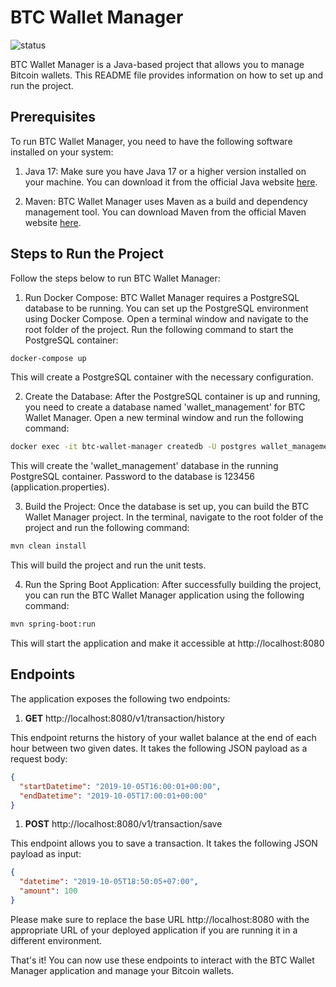 # BTC Wallet Manager

![status](https://github.com/sh0derun/btc-wallet-manager/actions/workflows/maven.yml/badge.svg)

BTC Wallet Manager is a Java-based project that allows you to manage Bitcoin wallets. This README file provides information on how to set up and run the project.

## Prerequisites

To run BTC Wallet Manager, you need to have the following software installed on your system:

1. Java 17: Make sure you have Java 17 or a higher version installed on your machine. You can download it from the official Java website [here](https://www.oracle.com/java/technologies/javase-jdk17-downloads.html).

2. Maven: BTC Wallet Manager uses Maven as a build and dependency management tool. You can download Maven from the official Maven website [here](https://maven.apache.org/download.cgi).

## Steps to Run the Project

Follow the steps below to run BTC Wallet Manager:

1. Run Docker Compose: BTC Wallet Manager requires a PostgreSQL database to be running. You can set up the PostgreSQL environment using Docker Compose. Open a terminal window and navigate to the root folder of the project. Run the following command to start the PostgreSQL container:

```bash
docker-compose up
```

This will create a PostgreSQL container with the necessary configuration.

2. Create the Database: After the PostgreSQL container is up and running, you need to create a database named 'wallet_management' for BTC Wallet Manager. Open a new terminal window and run the following command:

```bash
docker exec -it btc-wallet-manager createdb -U postgres wallet_management
```

This will create the 'wallet_management' database in the running PostgreSQL container. Password to the database is 123456 (application.properties).

3. Build the Project: Once the database is set up, you can build the BTC Wallet Manager project. In the terminal, navigate to the root folder of the project and run the following command:

```bash
mvn clean install
```

This will build the project and run the unit tests.

4. Run the Spring Boot Application: After successfully building the project, you can run the BTC Wallet Manager application using the following command:

```bash
mvn spring-boot:run
```

This will start the application and make it accessible at http://localhost:8080

## Endpoints

The application exposes the following two endpoints:

1. <b>GET</b> http://localhost:8080/v1/transaction/history

This endpoint returns the history of your wallet balance at the end of each hour between two given dates. It takes the following JSON payload as a request body:

```json
{
  "startDatetime": "2019-10-05T16:00:01+00:00",
  "endDatetime": "2019-10-05T17:00:01+00:00"
}
```

1. <b>POST</b> http://localhost:8080/v1/transaction/save

This endpoint allows you to save a transaction. It takes the following JSON payload as input:

```json
{
  "datetime": "2019-10-05T18:50:05+07:00",
  "amount": 100
}
```

Please make sure to replace the base URL http://localhost:8080 with the appropriate URL of your deployed application if you are running it in a different environment.

That's it! You can now use these endpoints to interact with the BTC Wallet Manager application and manage your Bitcoin wallets.
